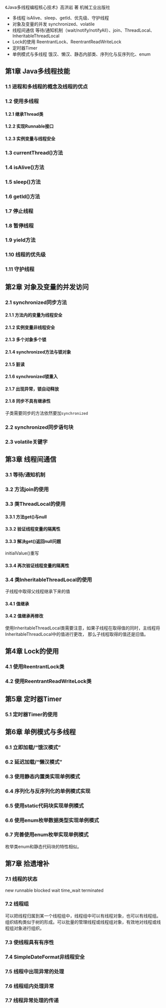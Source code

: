 《Java多线程编程核心技术》高洪岩 著 机械工业出版社

* 多线程 isAlive、sleep、getId、优先级、守护线程
* 对象及变量的并发 synchronized、volatile
* 线程间通信 等待/通知机制（wait/notify/notifyAll）、join、ThreadLocal、InheritableThreadLocal
* Lock的使用 ReentrantLock、ReentrantReadWriteLock
* 定时器Timer
* 单例模式与多线程 饿汉、懒汉、静态内部类、序列化与反序列化、enum

## 第1章 Java多线程技能
### 1.1 进程和多线程的概念及线程的优点
### 1.2 使用多线程
#### 1.2.1 继承Thread类
#### 1.2.2 实现Runnable接口
#### 1.2.3 实例变量与线程安全

### 1.3 currentThread()方法
### 1.4 isAlive()方法
### 1.5 sleep()方法
### 1.6 getId()方法
### 1.7 停止线程
### 1.8 暂停线程
### 1.9 yield方法
### 1.10 线程的优先级
### 1.11 守护线程

## 第2章 对象及变量的并发访问
### 2.1 synchronized同步方法
#### 2.1.1 方法内的变量为线程安全
#### 2.1.2 实例变量非线程安全
#### 2.1.3 多个对象多个锁
#### 2.1.4 synchronized方法与锁对象
#### 2.1.5 脏读
#### 2.1.6 synchronized锁重入
#### 2.1.7 出现异常，锁自动释放
#### 2.1.8 同步不具有继承性
子类需要同步的方法依然要加`synchronized`
### 2.2 synchronized同步语句块
### 2.3 volatile关键字

## 第3章 线程间通信
### 3.1 等待/通知机制
### 3.2 方法join的使用
### 3.3 类ThreadLocal的使用
#### 3.3.1 方法get()与null
#### 3.3.2 验证线程变量的隔离性
#### 3.3.3 解决get()返回null问题
initialValue()重写
#### 3.3.4 再次验证线程变量的隔离性
### 3.4 类InheritableThreadLocal的使用
子线程中取得父线程继承下来的值
#### 3.4.1 值继承
#### 3.4.2 值继承再修改
使用InheritableThreadLocal类需要注意，如果子线程在取得值的同时，主线程将InheritableThreadLocal中的值进行更改，
那么子线程取得的值还是旧值。

## 第4章 Lock的使用
### 4.1 使用ReentrantLock类
### 4.2 使用ReentrantReadWriteLock类

## 第5章 定时器Timer
### 5.1 定时器Timer的使用

## 第6章 单例模式与多线程
### 6.1 立即加载/“饿汉模式”
### 6.2 延迟加载/“懒汉模式”
### 6.3 使用静态内置类实现单例模式
### 6.4 序列化与反序列化的单例模式实现
### 6.5 使用static代码块实现单例模式
### 6.6 使用enum枚举数据类型实现单例模式
### 6.7 完善使用enum枚举实现单例模式
枚举类enum和静态代码块的特性相似。

## 第7章 拾遗增补
### 7.1 线程的状态
new runnable blocked wait time_wait terminated
### 7.2 线程组
可以把线程归属到某一个线程组中，线程组中可以有线程对象，也可以有线程组。
组织结构类似于树的形成。可以批量的管理线程或线程组对象，有效地对线程或线程组对象进行组织。

### 7.3 使线程具有有序性
### 7.4 SimpleDateFormat非线程安全
### 7.5 线程中出现异常的处理
### 7.6 线程组内处理异常
### 7.7 线程异常处理的传递

